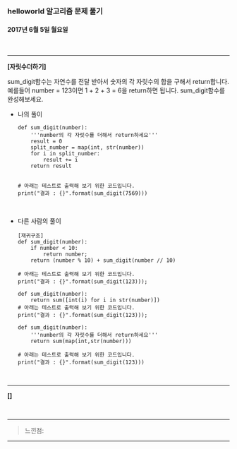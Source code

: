 ### helloworld 알고리즘 문제 풀기

#### 2017년 6월 5일 월요일


<br>

---
**[자릿수더하기]**

sum\_digit함수는 자연수를 전달 받아서 숫자의 각 자릿수의 합을 구해서 return합니다.
예를들어 number = 123이면 1 + 2 + 3 = 6을 return하면 됩니다.
sum\_digit함수를 완성해보세요.

- 나의 풀이

	```
	def sum_digit(number):
	    '''number의 각 자릿수를 더해서 return하세요'''
	    result = 0
	    split_number = map(int, str(number))
	    for i in split_number:
	        result += i
	    return result
	
	
	# 아래는 테스트로 출력해 보기 위한 코드입니다.
	print("결과 : {}".format(sum_digit(7569)))

	```
	
<br>

- 다른 사람의 풀이

	```
	[재귀구조]
	def sum_digit(number):
	    if number < 10:
	        return number;
	    return (number % 10) + sum_digit(number // 10) 
	
	# 아래는 테스트로 출력해 보기 위한 코드입니다.
	print("결과 : {}".format(sum_digit(123)));
	```
	```
	def sum_digit(number):
	    return sum([int(i) for i in str(number)])
	# 아래는 테스트로 출력해 보기 위한 코드입니다.
	print("결과 : {}".format(sum_digit(123)));
	```
	```
	def sum_digit(number):
	    '''number의 각 자릿수를 더해서 return하세요'''
	    return sum(map(int,str(number)))
		
	# 아래는 테스트로 출력해 보기 위한 코드입니다.
	print("결과 : {}".format(sum_digit(123)))
    ```
	
<br>
	
---

**[]**


	
<br>

---

> 느낀점: 

---